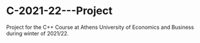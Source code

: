 # C-2021-22---Project
Project for the C++ Course at Athens University of Economics and Business during winter of 2021/22.
